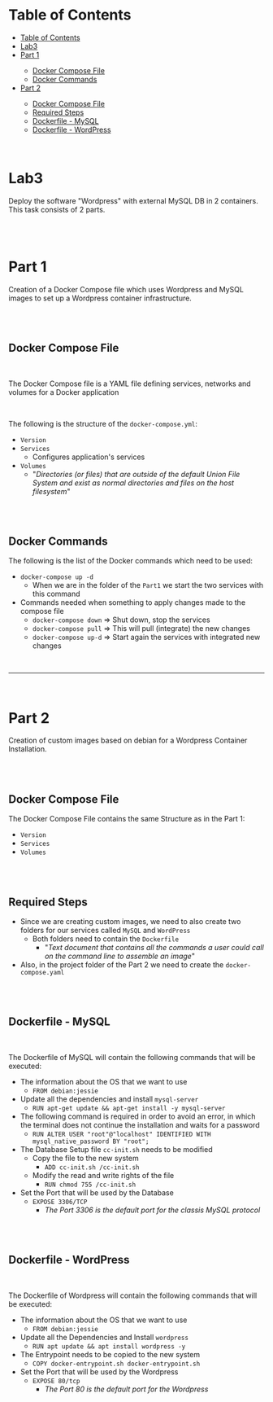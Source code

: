 # Table of Contents

- [Table of Contents](#table-of-contents)
- [Lab3 <div id="id-Lab3Introduction">](#lab3-div-idid-lab3introduction)
- [Part 1 <div id="id-Part1">](#part-1-div-idid-part1)
  - [Docker Compose File <div id="id-DockerComposeFile1">](#docker-compose-file-div-idid-dockercomposefile1)
  - [Docker Commands <div id="id-DockerCommands">](#docker-commands-div-idid-dockercommands)
- [Part 2 <div id="id-Part2">](#part-2-div-idid-part2)
  - [Docker Compose File <div id="id-DockerComposeFile2">](#docker-compose-file-div-idid-dockercomposefile2)
  - [Required Steps <div id="id-RequiredSteps">](#required-steps-div-idid-requiredsteps)
  - [Dockerfile - MySQL](#dockerfile---mysql)
  - [Dockerfile - WordPress](#dockerfile---wordpress)


<br>

# Lab3 <div id="id-Lab3Introduction">

Deploy the software "Wordpress" with external MySQL DB in 2 containers. This task consists of 2 parts.

<br>
<br>


# Part 1 <div id="id-Part1">

Creation of a Docker Compose file which uses Wordpress and MySQL images to set up a Wordpress container infrastructure.

<br>
<br>

## Docker Compose File <div id="id-DockerComposeFile1">

<br>

The Docker Compose file is a YAML file defining services, networks and volumes for a Docker application

<br>

The following is the structure of the `docker-compose.yml`:

* `Version`
* `Services`
  * Configures application's services
* `Volumes`
  * "*Directories (or files) that are outside of the default Union File System and exist as normal directories and files on the host filesystem*"


<br>
<br>

## Docker Commands <div id="id-DockerCommands"> 

The following is the list of the Docker commands which need to be used:

* `docker-compose up -d`
  * When we are in the folder of the `Part1` we start the two services with this command
* Commands needed when something to apply changes made to the compose file
  * `docker-compose down` => Shut down, stop the services
  * `docker-compose pull` => This will pull (integrate) the new changes
  * `docker-compose up-d` => Start again the services with integrated new changes 

<br>
<hr>
<br>

# Part 2 <div id="id-Part2">


Creation of custom images based on debian for a Wordpress Container Installation. 

<br>
<br>

## Docker Compose File <div id="id-DockerComposeFile2">

The Docker Compose File contains the same Structure as in the Part 1:

* `Version`
* `Services`
* `Volumes`

<br>
<br>

## Required Steps <div id="id-RequiredSteps">

* Since we are creating custom images, we need to also create two folders for our services called `MySQL` and `WordPress`
  * Both folders need to contain the `Dockerfile`
    * "*Text document that contains all the commands a user could call on the command line to assemble an image*"
* Also, in the project folder of the Part 2 we need to create the `docker-compose.yaml`

<br>
<br>

## Dockerfile - MySQL

<br>

The Dockerfile of MySQL will contain the following commands that will be executed:

* The information about the OS that we want to use
  * `FROM debian:jessie`
* Update all the dependencies and install `mysql-server`  
  * `RUN apt-get update && apt-get install -y mysql-server`
* The following command is required in order to avoid an error, in which the terminal does not continue the installation and waits for a password
  * `RUN ALTER USER "root"@"localhost" IDENTIFIED WITH mysql_native_password BY "root";` 
* The Database Setup file `cc-init.sh` needs to be modified 
  * Copy the file to the new system
    * `ADD cc-init.sh /cc-init.sh`
  * Modify the read and write rights of the file
    * `RUN chmod 755 /cc-init.sh`
* Set the Port that will be used by the Database
  * `EXPOSE 3306/TCP`
    * *The Port 3306 is the default port for the classis MySQL protocol*

<br>
<br>

## Dockerfile - WordPress

<br>

The Dockerfile of Wordpress will contain the following commands that will be executed: 

* The information about the OS that we want to use
  * `FROM debian:jessie`
* Update all the Dependencies and Install `wordpress`  
  * `RUN apt update && apt install wordpress -y`
* The Entrypoint needs to be copied to the new system
  * `COPY docker-entrypoint.sh docker-entrypoint.sh`
* Set the Port that will be used by the Wordpress
  * `EXPOSE 80/tcp`
    * *The Port 80 is the default port for the Wordpress*

  







